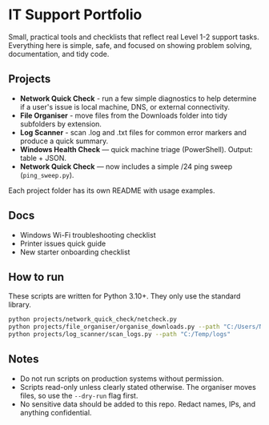 # IT Support Portfolio

Small, practical tools and checklists that reflect real Level 1-2 support tasks. Everything here is simple, safe, and focused on showing problem solving, documentation, and tidy code.

## Projects

- **Network Quick Check** - run a few simple diagnostics to help determine if a user's issue is local machine, DNS, or external connectivity.
- **File Organiser** - move files from the Downloads folder into tidy subfolders by extension.
- **Log Scanner** - scan .log and .txt files for common error markers and produce a quick summary.
- **Windows Health Check** — quick machine triage (PowerShell). Output: table + JSON.
- **Network Quick Check** — now includes a simple /24 ping sweep (`ping_sweep.py`).

Each project folder has its own README with usage examples.

## Docs

- Windows Wi-Fi troubleshooting checklist
- Printer issues quick guide
- New starter onboarding checklist

## How to run

These scripts are written for Python 3.10+. They only use the standard library.

```bash
python projects/network_quick_check/netcheck.py
python projects/file_organiser/organise_downloads.py --path "C:/Users/Name/Downloads"
python projects/log_scanner/scan_logs.py --path "C:/Temp/logs"
```

## Notes

- Do not run scripts on production systems without permission.
- Scripts read-only unless clearly stated otherwise. The organiser moves files, so use the `--dry-run` flag first.
- No sensitive data should be added to this repo. Redact names, IPs, and anything confidential.
